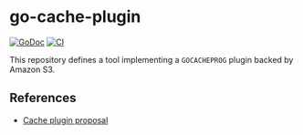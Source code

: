# go-cache-plugin

[![GoDoc](https://img.shields.io/static/v1?label=godoc&message=reference&color=lightgrey)](https://pkg.go.dev/github.com/tailscale/go-cache-plugin)
[![CI](https://github.com/tailscale/go-cache-plugin/actions/workflows/go-presubmit.yml/badge.svg?event=push&branch=main)](https://github.com/tailscae/go-cache-plugin/actions/workflows/go-presubmit.yml)

This repository defines a tool implementing a `GOCACHEPROG` plugin backed by Amazon S3.

## References

- [Cache plugin proposal](https://github.com/golang/go/issues/59719)
